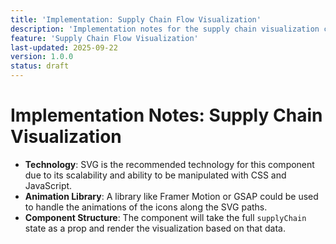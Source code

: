 ```yaml
---
title: 'Implementation: Supply Chain Flow Visualization'
description: 'Implementation notes for the supply chain visualization component.'
feature: 'Supply Chain Flow Visualization'
last-updated: 2025-09-22
version: 1.0.0
status: draft
---
```


# Implementation Notes: Supply Chain Visualization

- **Technology**: SVG is the recommended technology for this component due to its scalability and ability to be manipulated with CSS and JavaScript.
- **Animation Library**: A library like Framer Motion or GSAP could be used to handle the animations of the icons along the SVG paths.
- **Component Structure**: The component will take the full `supplyChain` state as a prop and render the visualization based on that data.
